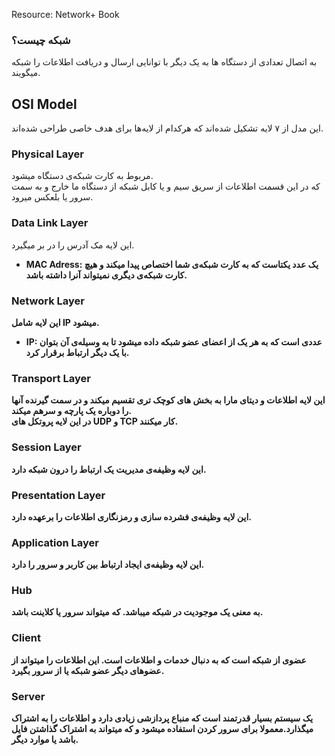 Resource: Network+ Book
### شبکه چیست؟
به اتصال تعدادی از دستگاه ها به یک دیگر با توانایی ارسال و دریافت اطلاعات را شبکه میگویند.

## OSI Model
این مدل از ۷ لایه تشکیل شده‌اند که هرکدام از لایه‌ها برای هدف خاصی طراحی شده‌اند.

### Physical Layer
مربوط به کارت شبکه‌ی دستگاه میشود. <br>
که در این قسمت اطلاعات از سریق سیم و یا کابل شبکه از دستگاه ما خارج و به سمت سرور یا بلعکس میرود.

### Data Link Layer
این لایه مک آدرس را در بر میگیرد. <br>
- <b>MAC Adress:<b>
یک عدد یکتاست که به کارت شبکه‌ی شما اختصاص پیدا میکند و هیچ کارت شبکه‌ی دیگری نمیتواند آنرا داشته باشد.

### Network Layer
این لایه شامل IP میشود. <br>
- <b>IP:<b>
عددی است که به هر یک از اعضای عضو شبکه داده میشود تا به وسیله‌ی آن بتوان با یک دیگر ارتباط برقرار کرد.

### Transport Layer
این لایه اطلاعات و دیتای مارا به بخش های کوچک تری تقسیم میکند و در سمت گیرنده آنها را دوباره یک پارچه و سرهم میکند. <br>
در این لایه پروتکل های UDP و TCP کار میکنند.

### Session Layer
این لایه وظیفه‌ی مدیریت یک ارتباط را درون شبکه دارد.

### Presentation Layer
این لایه وظیفه‌ی فشرده سازی و رمزنگاری اطلاعات را برعهده دارد.

### Application Layer
این لایه وظیفه‌ی ایجاد ارتباط بین کاربر و سرور را دارد.

### Hub
به معنی یک موجودیت در شبکه میباشد. که میتواند سرور یا کلاینت باشد.

### Client
عضوی از شبکه است که به دنبال خدمات و اطلاعات است. این اطلاعات را میتواند از عضوهای دیگر عضو شبکه یا از سرور بگیرد.

### Server
یک سیستم بسیار قدرتمند است که منباع پردازشی زیادی دارد و اطلاعات را به اشتراک میگذارد.معمولا برای سرور کردن استفاده میشود و که میتواند به اشتراک گذاشتن فایل باشد یا موارد دیگر.
